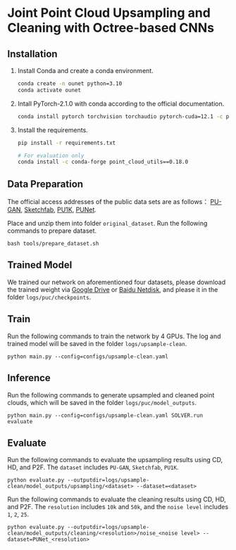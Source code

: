 # Joint Point Cloud Upsampling and Cleaning with Octree-based CNNs

## Installation
1. Install Conda and create a conda environment.

    ``` bash
    conda create -n ounet python=3.10
    conda activate ounet
    ```

2. Intall PyTorch-2.1.0 with conda according to the official documentation.

    ``` bash
    conda install pytorch torchvision torchaudio pytorch-cuda=12.1 -c pytorch -c nvidia
    ```

3. Install the requirements. 
    ``` bash
    pip install -r requirements.txt
    
    # For evaluation only
    conda install -c conda-forge point_cloud_utils==0.18.0
    ```

## Data Preparation
The official access addresses of the public data sets are as follows：
[PU-GAN](https://drive.google.com/file/d/1BNqjidBVWP0_MUdMTeGy1wZiR6fqyGmC/view),
[Sketchfab](https://drive.google.com/file/d/1VgHWsifcZ-SGQEno-NXAice4VjwDQWK4/view),
[PU1K](https://drive.google.com/file/d/1tnMjJUeh1e27mCRSNmICwGCQDl20mFae/view?usp=drive_link),
[PUNet](https://drive.google.com/file/d/1-TvHy3bvq8X1vI0ztwmmubDqhngRLQDu/view).

Place and unzip them into folder `original_dataset`. Run the following commands to prepare dataset.
    
    bash tools/prepare_dataset.sh

## Trained Model

We trained our network on aforementioned four datasets, please download the trained weight via [Google Drive](https://drive.google.com/file/d/1xTd5HvDUQ5MVsG9db8K_f6bD8C5dkH-Y/view?usp=sharing) or [Baidu Netdisk](https://pan.baidu.com/s/1Kx4LVbB3mk01S3Qe4QRzNg?pwd=9ifh), and please it in the folder `logs/puc/checkpoints`.

## Train
Run the following commands to train the network by 4 GPUs. The log and trained model will be saved in the folder `logs/upsample-clean`.

    python main.py --config=configs/upsample-clean.yaml

## Inference
Run the following commands to generate upsampled and cleaned point clouds, which will be saved in the folder `logs/puc/model_outputs`.

    python main.py --config=configs/upsample-clean.yaml SOLVER.run evaluate

## Evaluate

Run the following commands to evaluate the upsampling results using CD, HD, and P2F. The `dataset` includes `PU-GAN`, `Sketchfab`, `PU1K`.

    python evaluate.py --outputdir=logs/upsample-clean/model_outputs/upsampling/<dataset> --dataset=<dataset>

Run the following commands to evaluate the cleaning results using CD, HD, and P2F. The `resolution` includes `10k` and `50k`, and the `noise level` includes `1`, `2`, `25`.

    python evaluate.py --outputdir=logs/upsample-clean/model_outputs/cleaning/<resolution>/noise_<noise level> --dataset=PUNet_<resolution>
